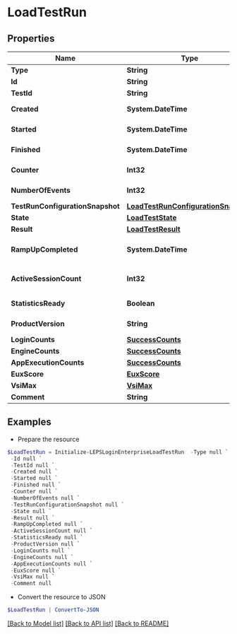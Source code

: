 # LoadTestRun
## Properties

Name | Type | Description | Notes
------------ | ------------- | ------------- | -------------
**Type** | **String** |  | 
**Id** | **String** | Test run id | [optional] 
**TestId** | **String** | Test id | [optional] 
**Created** | **System.DateTime** | Created date-time | [optional] 
**Started** | **System.DateTime** | Started date-time | [optional] 
**Finished** | **System.DateTime** | Finished date-time | [optional] 
**Counter** | **Int32** | Test run counter | [optional] 
**NumberOfEvents** | **Int32** | Number of events | [optional] 
**TestRunConfigurationSnapshot** | [**LoadTestRunConfigurationSnapshot**](LoadTestRunConfigurationSnapshot.md) |  | [optional] 
**State** | [**LoadTestState**](LoadTestState.md) |  | [optional] 
**Result** | [**LoadTestResult**](LoadTestResult.md) |  | [optional] 
**RampUpCompleted** | **System.DateTime** | Ramp-up completed date-time | [optional] 
**ActiveSessionCount** | **Int32** | Active session count | [optional] 
**StatisticsReady** | **Boolean** | Statistics are ready | [optional] 
**ProductVersion** | **String** | Product version | [optional] 
**LoginCounts** | [**SuccessCounts**](SuccessCounts.md) |  | [optional] 
**EngineCounts** | [**SuccessCounts**](SuccessCounts.md) |  | [optional] 
**AppExecutionCounts** | [**SuccessCounts**](SuccessCounts.md) |  | [optional] 
**EuxScore** | [**EuxScore**](EuxScore.md) |  | [optional] 
**VsiMax** | [**VsiMax**](VsiMax.md) |  | [optional] 
**Comment** | **String** | Comment | [optional] 

## Examples

- Prepare the resource
```powershell
$LoadTestRun = Initialize-LEPSLoginEnterpriseLoadTestRun  -Type null `
 -Id null `
 -TestId null `
 -Created null `
 -Started null `
 -Finished null `
 -Counter null `
 -NumberOfEvents null `
 -TestRunConfigurationSnapshot null `
 -State null `
 -Result null `
 -RampUpCompleted null `
 -ActiveSessionCount null `
 -StatisticsReady null `
 -ProductVersion null `
 -LoginCounts null `
 -EngineCounts null `
 -AppExecutionCounts null `
 -EuxScore null `
 -VsiMax null `
 -Comment null
```

- Convert the resource to JSON
```powershell
$LoadTestRun | ConvertTo-JSON
```

[[Back to Model list]](../README.md#documentation-for-models) [[Back to API list]](../README.md#documentation-for-api-endpoints) [[Back to README]](../README.md)

